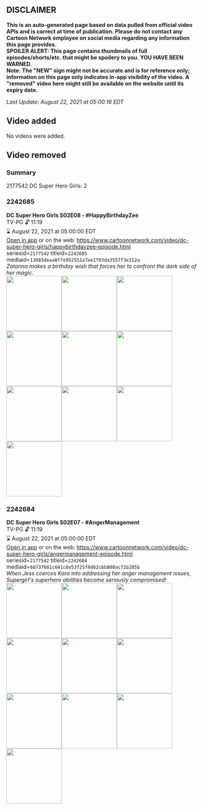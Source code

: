 ## DISCLAIMER
**This is an auto-generated page based on data pulled from official video APIs and is correct at time of publication. Please do not contact any Cartoon Network employee on social media regarding any information this page provides.**  
**SPOILER ALERT: This page contains thumbnails of full episodes/shorts/etc. that might be spoilery to you. YOU HAVE BEEN WARNED.**  
**Note: The "NEW" sign might not be accurate and is for reference only; information on this page only indicates in-app visibility of the video. A "removed" video here might still be available on the website until its expiry date.**  

_Last Update: August 22, 2021 at 05:00:16 EDT_
## Video added
No videos were added.  
## Video removed
### Summary
2177542 DC Super Hero Girls: 2  
### 2242685
**DC Super Hero Girls S02E08 - #HappyBirthdayZee**  
TV-PG 🔓 11:19  
⌛ August 22, 2021 at 05:00:00 EDT  
[Open in app](https://cnvideo.sercomkc.org/redirector.html?type=cnapp&seriesid=10000000000&titleid=2242685&mediaid=13083deaa8ffe952551a7ee1f03da3557f3e312a) or on the web: https://www.cartoonnetwork.com/video/dc-super-hero-girls/happybirthdayzee-episode.html  
seriesid=`2177542` titleid=`2242685` mediaid=`13083deaa8ffe952551a7ee1f03da3557f3e312a`  
_Zatanna makes a birthday wish that forces her to confront the dark side of her magic._  
<a href="https://s3.amazonaws.com/cartoonorchestrator/2242685_001_1280x720.jpg"><img src="https://s3.amazonaws.com/cartoonorchestrator/2242685_001_640x360.jpg" height="144px" /></a><a href="https://s3.amazonaws.com/cartoonorchestrator/2242685_002_1280x720.jpg"><img src="https://s3.amazonaws.com/cartoonorchestrator/2242685_002_640x360.jpg" height="144px" /></a><a href="https://s3.amazonaws.com/cartoonorchestrator/2242685_003_1280x720.jpg"><img src="https://s3.amazonaws.com/cartoonorchestrator/2242685_003_640x360.jpg" height="144px" /></a><a href="https://s3.amazonaws.com/cartoonorchestrator/2242685_004_1280x720.jpg"><img src="https://s3.amazonaws.com/cartoonorchestrator/2242685_004_640x360.jpg" height="144px" /></a><a href="https://s3.amazonaws.com/cartoonorchestrator/2242685_005_1280x720.jpg"><img src="https://s3.amazonaws.com/cartoonorchestrator/2242685_005_640x360.jpg" height="144px" /></a><a href="https://s3.amazonaws.com/cartoonorchestrator/2242685_006_1280x720.jpg"><img src="https://s3.amazonaws.com/cartoonorchestrator/2242685_006_640x360.jpg" height="144px" /></a><a href="https://s3.amazonaws.com/cartoonorchestrator/2242685_007_1280x720.jpg"><img src="https://s3.amazonaws.com/cartoonorchestrator/2242685_007_640x360.jpg" height="144px" /></a><a href="https://s3.amazonaws.com/cartoonorchestrator/2242685_008_1280x720.jpg"><img src="https://s3.amazonaws.com/cartoonorchestrator/2242685_008_640x360.jpg" height="144px" /></a><a href="https://s3.amazonaws.com/cartoonorchestrator/2242685_009_1280x720.jpg"><img src="https://s3.amazonaws.com/cartoonorchestrator/2242685_009_640x360.jpg" height="144px" /></a><a href="https://s3.amazonaws.com/cartoonorchestrator/2242685_010_1280x720.jpg"><img src="https://s3.amazonaws.com/cartoonorchestrator/2242685_010_640x360.jpg" height="144px" /></a>
### 2242684
**DC Super Hero Girls S02E07 - #AngerManagement**  
TV-PG 🔓 11:19  
⌛ August 22, 2021 at 05:00:00 EDT  
[Open in app](https://cnvideo.sercomkc.org/redirector.html?type=cnapp&seriesid=10000000000&titleid=2242684&mediaid=68737601c681c8e53f25f8d62cbb808acf2b285b) or on the web: https://www.cartoonnetwork.com/video/dc-super-hero-girls/angermanagement-episode.html  
seriesid=`2177542` titleid=`2242684` mediaid=`68737601c681c8e53f25f8d62cbb808acf2b285b`  
_When Jess coerces Kara into addressing her anger management issues, Supergirl's superhero abilities become seriously compromised!_  
<a href="https://s3.amazonaws.com/cartoonorchestrator/2242684_001_1280x720.jpg"><img src="https://s3.amazonaws.com/cartoonorchestrator/2242684_001_640x360.jpg" height="144px" /></a><a href="https://s3.amazonaws.com/cartoonorchestrator/2242684_002_1280x720.jpg"><img src="https://s3.amazonaws.com/cartoonorchestrator/2242684_002_640x360.jpg" height="144px" /></a><a href="https://s3.amazonaws.com/cartoonorchestrator/2242684_003_1280x720.jpg"><img src="https://s3.amazonaws.com/cartoonorchestrator/2242684_003_640x360.jpg" height="144px" /></a><a href="https://s3.amazonaws.com/cartoonorchestrator/2242684_004_1280x720.jpg"><img src="https://s3.amazonaws.com/cartoonorchestrator/2242684_004_640x360.jpg" height="144px" /></a><a href="https://s3.amazonaws.com/cartoonorchestrator/2242684_005_1280x720.jpg"><img src="https://s3.amazonaws.com/cartoonorchestrator/2242684_005_640x360.jpg" height="144px" /></a><a href="https://s3.amazonaws.com/cartoonorchestrator/2242684_006_1280x720.jpg"><img src="https://s3.amazonaws.com/cartoonorchestrator/2242684_006_640x360.jpg" height="144px" /></a><a href="https://s3.amazonaws.com/cartoonorchestrator/2242684_007_1280x720.jpg"><img src="https://s3.amazonaws.com/cartoonorchestrator/2242684_007_640x360.jpg" height="144px" /></a><a href="https://s3.amazonaws.com/cartoonorchestrator/2242684_008_1280x720.jpg"><img src="https://s3.amazonaws.com/cartoonorchestrator/2242684_008_640x360.jpg" height="144px" /></a><a href="https://s3.amazonaws.com/cartoonorchestrator/2242684_009_1280x720.jpg"><img src="https://s3.amazonaws.com/cartoonorchestrator/2242684_009_640x360.jpg" height="144px" /></a><a href="https://s3.amazonaws.com/cartoonorchestrator/2242684_010_1280x720.jpg"><img src="https://s3.amazonaws.com/cartoonorchestrator/2242684_010_640x360.jpg" height="144px" /></a>
